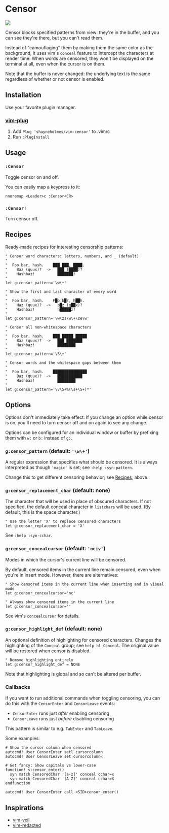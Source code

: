 # Censor

![](https://raw.github.com/shayneholmes/i/master/censor.png)

Censor blocks specified patterns from view: they're in the buffer, and you can
see they're there, but you can't read them.

Instead of "camouflaging" them by making them the same color as the
background, it uses vim's `conceal` feature to intercept the characters at
render time: When words are censored, they won't be displayed on the terminal
at all, even when the cursor is on them.

Note that the buffer is never changed: the underlying text is the same
regardless of whether or not censor is enabled.

## Installation

Use your favorite plugin manager.

### [vim-plug](https://github.com/junegunn/vim-plug)

1. Add `Plug 'shayneholmes/vim-censor'` to .vimrc
2. Run `:PlugInstall`

## Usage

### `:Censor`

Toggle censor on and off.

You can easily map a keypress to it:

```vim
nnoremap <Leader>c :Censor<CR>
```

### `:Censor!`

Turn censor off.

## Recipes <a name="recipes"></a>

Ready-made recipes for interesting censorship patterns:

```vim
" Censor word characters: letters, numbers, and _ (default)
"
"  Foo bar, hash.    ███ ███, ████.
"    Baz (quux)?  ->   ███ (████)?
"    Hashbaz!          ███████!
"
let g:censor_pattern='\w\+'

" Show the first and last character of every word
"
"  Foo bar, hash.    F█o b█r, h██h.
"    Haz (quux)?  ->   b█z (q██x)?
"    Hashbaz!          h█████z!
"
let g:censor_pattern='\w\zs\w\+\ze\w'

" Censor all non-whitespace characters
"
"  Foo bar, hash.    ███ █████ █████
"    Baz (quux)?  ->   ███ ███████
"    Hashbaz!          ████████
"
let g:censor_pattern='\S\+'

" Censor words and the whitespace gaps between them
"
"  Foo bar, hash.    ███████████████
"    Baz (quux)?  ->   ███████████
"    Hashbaz!          ████████
"
let g:censor_pattern='\v\S+%(\s+\S+)*'
```

## Options

Options don't immediately take effect: If you change an option while censor is
on, you'll need to turn censor off and on again to see any change.

Options can be configured for an individual window or buffer by prefixing them
with `w:` or `b:` instead of `g:`.

### `g:censor_pattern` (default: `'\w\+'`)

A regular expression that specifies what should be censored. It is always
interpreted as though `'magic'` is set; see `:help :syn-pattern`.

Change this to get different censoring behavior; see [Recipes](#recipes),
above.

### `g:censor_replacement_char` (default: none)

The character that will be used in place of obscured characters. If not
specified, the default conceal character in `listchars` will be used. (By
default, this is the space character.)

```vim
" Use the letter 'X' to replace censored characters
let g:censor_replacement_char = 'X'
```

See `:help :syn-cchar`.

### `g:censor_concealcursor` (default: `'nciv'`)

Modes in which the cursor's current line will be censored.

By default, censored items in the current line remain censored, even when
you're in insert mode. However, there are alternatives:

```vim
" Show censored items in the current line when inserting and in visual mode
let g:censor_concealcursor='nc'

" Always show censored items in the current line
let g:censor_concealcursor=''
```

See vim's `concealcursor` for details.

### `g:censor_highlight_def` (default: none)

An optional definition of highlighting for censored characters. Changes the
highlighting of the `Conceal` group; see `help hl-Conceal`. The original value
will be restored when censor is disabled.

```vim
" Remove highlighting entirely
let g:censor_highlight_def = NONE
```

Note that highlighting is global and so can't be altered per buffer.

### Callbacks

If you want to run additional commands when toggling censoring, you can do
this with the `CensorEnter` and `CensorLeave` events:

- `CensorEnter` runs just _after_ enabling censoring
- `CensorLeave` runs just _before_ disabling censoring

This pattern is similar to e.g. `TabEnter` and `TabLeave`.

Some examples:

```vim
# Show the cursor column when censored
autocmd! User CensorEnter setl cursorcolumn
autocmd! User CensorLeave set cursorcolumn<

# Get fancy: Show capitals vs lower-case
function! s:censor_enter()
  syn match CensoredChar '[a-z]' conceal cchar=x
  syn match CensoredChar '[A-Z]' conceal cchar=X
endfunction

autocmd! User CensorEnter call <SID>censor_enter()
```

## Inspirations

 * [vim-veil](https://github.com/swordguin/vim-veil/)
 * [vim-redacted](https://github.com/dbmrq/vim-redacted)

<!-- vim: set tw=78 sw=2 ts=2 et ft=markdown norl nowrap : -->
